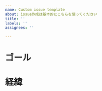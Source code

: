 ```yaml
---
name: Custom issue template
about: issue作成は基本的にこちらを使ってください
title: ''
labels: ''
assignees: ''

---
```


# ゴール

# 経緯
